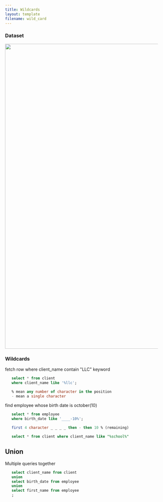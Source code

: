 ```yaml
---
title: Wildcards
layout: template
filename: wild_card
---
```


### Dataset
<img src="https://github.com/abdulmukit98/sql/assets/56398175/1e897f3e-aea0-4c2b-ae66-69094c956589" width="1000px">

### Wildcards
fetch row where client_name contain "LLC" keyword

````sql
   select * from client
   where client_name like '%llc';

   % mean any number of character in the position
   - mean a single character
````

find employee whose birth date is october(10)
````sql
   select * from employee
   where birth_date like '____-10%';

   first 4 character _ _ _ _ then - then 10 % (remaining)

   select * from client where client_name like "%school%"
````

## Union
Multiple queries together
````sql
   select client_name from client
   union
   select birth_date from employee
   union 
   select first_name from employee
   ;
````

